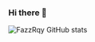 ### Hi there 👋

![FazzRqy GitHub stats](https://github-readme-stats.vercel.app/api?username=FazzRqy&show_icons=true&theme=radical)
